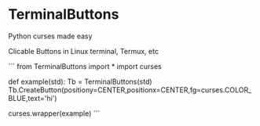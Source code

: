 # TerminalButtons
Python curses made easy

Clicable Buttons in Linux terminal, Termux, etc




´´´
from TerminalButtons import *
import curses

def example(std):
  Tb = TerminalButtons(std)
  Tb.CreateButton(positiony=CENTER,positionx=CENTER,fg=curses.COLOR_BLUE,text='hi')

curses.wrapper(example)
´´´
